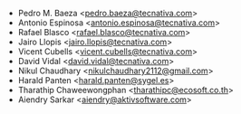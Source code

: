 - Pedro M. Baeza \<<pedro.baeza@tecnativa.com>\>
- Antonio Espinosa \<<antonio.espinosa@tecnativa.com>\>
- Rafael Blasco \<<rafael.blasco@tecnativa.com>\>
- Jairo Llopis \<<jairo.llopis@tecnativa.com>\>
- Vicent Cubells \<<vicent.cubells@tecnativa.com>\>
- David Vidal \<<david.vidal@tecnativa.com>\>
- Nikul Chaudhary \<<nikulchaudhary2112@gmail.com>\>
- Harald Panten \<<harald.panten@sygel.es>\>
- Tharathip Chaweewongphan \<<tharathipc@ecosoft.co.th>\>
- Aiendry Sarkar \<<aiendry@aktivsoftware.com>\>
